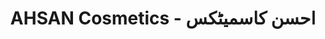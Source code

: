 ---
title: "AHSAN Cosmetics - احسن کاسمیٹکس"
url: /karachi/ahsan-cosmetics-hsn-khsmyttkhs/
shop: wholesale
---